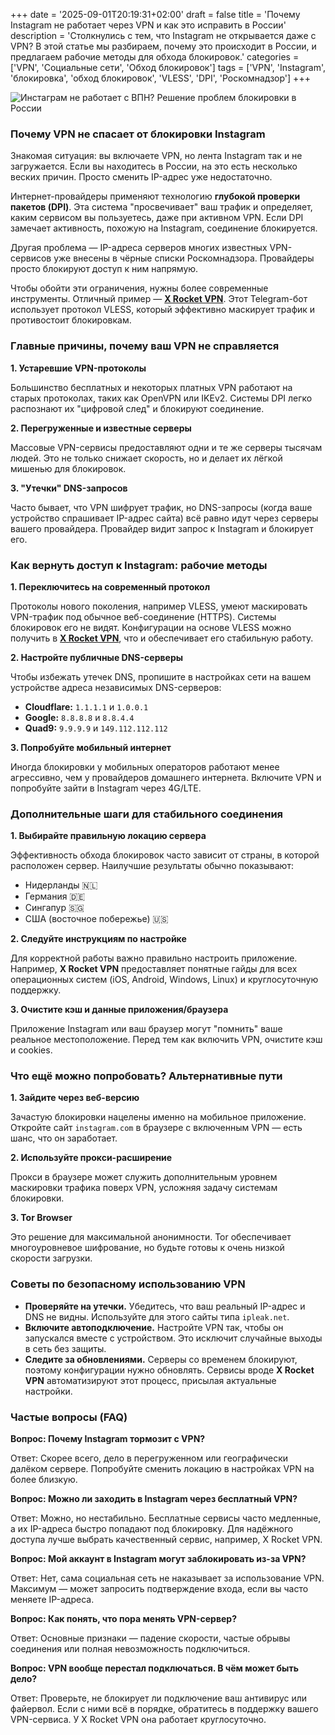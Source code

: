 +++
date = '2025-09-01T20:19:31+02:00'
draft = false
title = 'Почему Instagram не работает через VPN и как это исправить в России'
description = 'Столкнулись с тем, что Instagram не открывается даже с VPN? В этой статье мы разбираем, почему это происходит в России, и предлагаем рабочие методы для обхода блокировок.'
categories = ['VPN', 'Социальные сети', 'Обход блокировок']
tags = ['VPN', 'Instagram', 'блокировка', 'обход блокировок', 'VLESS', 'DPI', 'Роскомнадзор']
+++

![Инстаграм не работает с ВПН? Решение проблем блокировки в России](https://imagestoring.fra1.cdn.digitaloceanspaces.com/9622BC16-4DC8-4ED6-9315-A8060556402A.png)

### Почему VPN не спасает от блокировки Instagram

Знакомая ситуация: вы включаете VPN, но лента Instagram так и не загружается. Если вы находитесь в России, на это есть несколько веских причин. Просто сменить IP-адрес уже недостаточно.

Интернет-провайдеры применяют технологию **глубокой проверки пакетов (DPI)**. Эта система "просвечивает" ваш трафик и определяет, каким сервисом вы пользуетесь, даже при активном VPN. Если DPI замечает активность, похожую на Instagram, соединение блокируется.

Другая проблема — IP-адреса серверов многих известных VPN-сервисов уже внесены в чёрные списки Роскомнадзора. Провайдеры просто блокируют доступ к ним напрямую.

Чтобы обойти эти ограничения, нужны более современные инструменты. Отличный пример — **[X Rocket VPN](https://t.me/X_Rocket_VPN_bot?start=ref-b-9)**. Этот Telegram-бот использует протокол VLESS, который эффективно маскирует трафик и противостоит блокировкам.

### Главные причины, почему ваш VPN не справляется

**1. Устаревшие VPN-протоколы**

Большинство бесплатных и некоторых платных VPN работают на старых протоколах, таких как OpenVPN или IKEv2. Системы DPI легко распознают их "цифровой след" и блокируют соединение.

**2. Перегруженные и известные серверы**

Массовые VPN-сервисы предоставляют одни и те же серверы тысячам людей. Это не только снижает скорость, но и делает их лёгкой мишенью для блокировок.

**3. "Утечки" DNS-запросов**

Часто бывает, что VPN шифрует трафик, но DNS-запросы (когда ваше устройство спрашивает IP-адрес сайта) всё равно идут через серверы вашего провайдера. Провайдер видит запрос к Instagram и блокирует его.

### Как вернуть доступ к Instagram: рабочие методы

**1. Переключитесь на современный протокол**

Протоколы нового поколения, например VLESS, умеют маскировать VPN-трафик под обычное веб-соединение (HTTPS). Системы блокировок его не видят. Конфигурации на основе VLESS можно получить в **[X Rocket VPN](https://t.me/X_Rocket_VPN_bot?start=ref-b-9)**, что и обеспечивает его стабильную работу.

**2. Настройте публичные DNS-серверы**

Чтобы избежать утечек DNS, пропишите в настройках сети на вашем устройстве адреса независимых DNS-серверов:

- **Cloudflare:** `1.1.1.1` и `1.0.0.1`  
- **Google:** `8.8.8.8` и `8.8.4.4`  
- **Quad9:** `9.9.9.9` и `149.112.112.112`

**3. Попробуйте мобильный интернет**

Иногда блокировки у мобильных операторов работают менее агрессивно, чем у провайдеров домашнего интернета. Включите VPN и попробуйте зайти в Instagram через 4G/LTE.

### Дополнительные шаги для стабильного соединения

**1. Выбирайте правильную локацию сервера**

Эффективность обхода блокировок часто зависит от страны, в которой расположен сервер. Наилучшие результаты обычно показывают:

- Нидерланды 🇳🇱  
- Германия 🇩🇪  
- Сингапур 🇸🇬  
- США (восточное побережье) 🇺🇸

**2. Следуйте инструкциям по настройке**

Для корректной работы важно правильно настроить приложение. Например, **X Rocket VPN** предоставляет понятные гайды для всех операционных систем (iOS, Android, Windows, Linux) и круглосуточную поддержку.

**3. Очистите кэш и данные приложения/браузера**

Приложение Instagram или ваш браузер могут "помнить" ваше реальное местоположение. Перед тем как включить VPN, очистите кэш и cookies.

### Что ещё можно попробовать? Альтернативные пути

**1. Зайдите через веб-версию**

Зачастую блокировки нацелены именно на мобильное приложение. Откройте сайт `instagram.com` в браузере с включенным VPN — есть шанс, что он заработает.

**2. Используйте прокси-расширение**

Прокси в браузере может служить дополнительным уровнем маскировки трафика поверх VPN, усложняя задачу системам блокировки.

**3. Tor Browser**

Это решение для максимальной анонимности. Tor обеспечивает многоуровневое шифрование, но будьте готовы к очень низкой скорости загрузки.

### Советы по безопасному использованию VPN

- **Проверяйте на утечки.** Убедитесь, что ваш реальный IP-адрес и DNS не видны. Используйте для этого сайты типа `ipleak.net`.
- **Включите автоподключение.** Настройте VPN так, чтобы он запускался вместе с устройством. Это исключит случайные выходы в сеть без защиты.
- **Следите за обновлениями.** Серверы со временем блокируют, поэтому конфигурации нужно обновлять. Сервисы вроде **X Rocket VPN** автоматизируют этот процесс, присылая актуальные настройки.

### Частые вопросы (FAQ)

**Вопрос: Почему Instagram тормозит с VPN?**

Ответ: Скорее всего, дело в перегруженном или географически далёком сервере. Попробуйте сменить локацию в настройках VPN на более близкую.

**Вопрос: Можно ли заходить в Instagram через бесплатный VPN?**

Ответ: Можно, но нестабильно. Бесплатные сервисы часто медленные, а их IP-адреса быстро попадают под блокировку. Для надёжного доступа лучше выбрать качественный сервис, например, X Rocket VPN.

**Вопрос: Мой аккаунт в Instagram могут заблокировать из-за VPN?**

Ответ: Нет, сама социальная сеть не наказывает за использование VPN. Максимум — может запросить подтверждение входа, если вы часто меняете IP-адреса.

**Вопрос: Как понять, что пора менять VPN-сервер?**

Ответ: Основные признаки — падение скорости, частые обрывы соединения или полная невозможность подключиться.

**Вопрос: VPN вообще перестал подключаться. В чём может быть дело?**

Ответ: Проверьте, не блокирует ли подключение ваш антивирус или файервол. Если с ними всё в порядке, обратитесь в поддержку вашего VPN-сервиса. У X Rocket VPN она работает круглосуточно.
